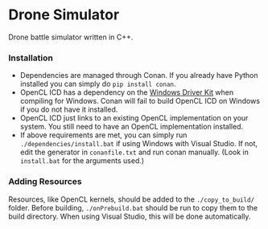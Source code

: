 # Drone Simulator
Drone battle simulator written in C++.

### Installation
- Dependencies are managed through Conan. If you already have Python installed you can simply do `pip install conan`.
- OpenCL ICD has a dependency on the [Windows Driver Kit](https://docs.microsoft.com/en-us/windows-hardware/drivers/download-the-wdk) when compiling for Windows. Conan will fail to build OpenCL ICD on Windows if you do not have it installed.
- OpenCL ICD just links to an existing OpenCL implementation on your system. You still need to have an OpenCL implementation installed.
- If above requirements are met, you can simply run `./dependencies/install.bat` if using Windows with Visual Studio. If not, edit the generator in `conanfile.txt` and run conan manually. (Look in `install.bat` for the arguments used.)

### Adding Resources
Resources, like OpenCL kernels, should be added to the `./copy_to_build/` folder.
Before building, `./onPrebuild.bat` should be run to copy them to the build directory. When using Visual Studio, this will be done automatically.